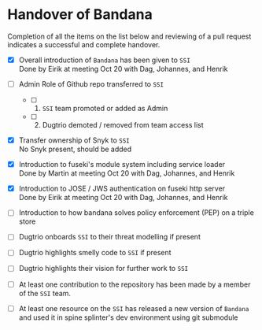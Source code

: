 # Handover of Bandana
Completion of all the items on the list below and reviewing of a pull request indicates a successful and complete handover.

- [x] Overall introduction of `Bandana` has been given to `SSI`  
      Done by Eirik at meeting Oct 20 with Dag, Johannes, and Henrik
- [ ] Admin Role of Github repo transferred to `SSI`
  - [ ] 1. `SSI` team promoted or added as Admin
  - [ ] 2. Dugtrio demoted / removed from team access list
- [x] Transfer ownership of Snyk to `SSI`  
    No Snyk present, should be added
- [x] Introduction to fuseki's module system including service loader  
    Done by Martin at meeting Oct 20 with Dag, Johannes, and Henrik
- [x] Introduction to JOSE / JWS authentication on fuseki http server  
    Done by Eirik at meeting Oct 20 with Dag, Johannes, and Henrik
- [ ] Introduction to how bandana solves policy enforcement (PEP) on a triple store
- [ ] Dugtrio onboards `SSI` to their threat modelling if present
- [ ] Dugtrio highlights smelly code to `SSI` if present
- [ ] Dugtrio highlights their vision for further work to `SSI`
- [ ] At least one contribution to the repository has been made by a member of the `SSI` team.
- [ ] At least one resource on the `SSI` has released a new version of `Bandana` and used it in spine splinter's dev environment using git submodule

